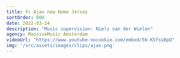 ```yaml
---
title: Fc Ajax new Home Jersey
sortOrder: 800
date: 2022-03-24
description: "Music supervision: Niels van der Wielen"
agency: MassiveMusic Amsterdam
videoUrl: "https://www.youtube-nocookie.com/embed/56-K5fssBpQ"
img: '/src/assets/images/clips/ajax.png'
---
```

